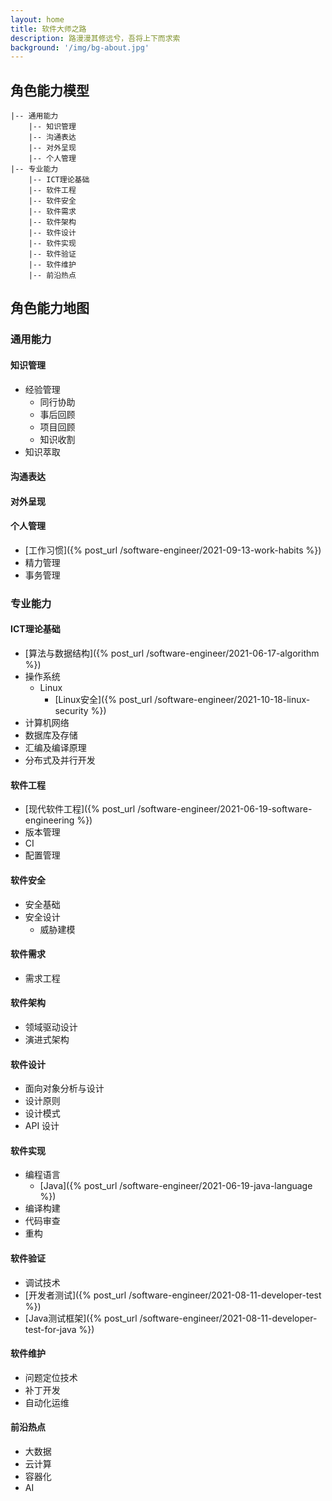 ```yaml
---
layout: home
title: 软件大师之路
description: 路漫漫其修远兮，吾将上下而求索
background: '/img/bg-about.jpg'
---
```


## 角色能力模型

```
|-- 通用能力
    |-- 知识管理
    |-- 沟通表达
    |-- 对外呈现
    |-- 个人管理
|-- 专业能力
    |-- ICT理论基础
    |-- 软件工程
    |-- 软件安全
    |-- 软件需求
    |-- 软件架构
    |-- 软件设计
    |-- 软件实现
    |-- 软件验证
    |-- 软件维护
    |-- 前沿热点
```

## 角色能力地图

### 通用能力

#### 知识管理

- 经验管理
  - 同行协助
  - 事后回顾
  - 项目回顾
  - 知识收割
- 知识萃取

#### 沟通表达

#### 对外呈现

#### 个人管理

- [工作习惯]({% post_url /software-engineer/2021-09-13-work-habits %})
- 精力管理
- 事务管理

### 专业能力

#### ICT理论基础

- [算法与数据结构]({% post_url /software-engineer/2021-06-17-algorithm %})
- 操作系统
  - Linux
    - [Linux安全]({% post_url /software-engineer/2021-10-18-linux-security %})
- 计算机网络
- 数据库及存储
- 汇编及编译原理
- 分布式及并行开发

#### 软件工程

- [现代软件工程]({% post_url /software-engineer/2021-06-19-software-engineering %})
- 版本管理
- CI
- 配置管理

#### 软件安全

- 安全基础
- 安全设计
  - 威胁建模

#### 软件需求

- 需求工程

#### 软件架构

- 领域驱动设计
- 演进式架构

#### 软件设计

- 面向对象分析与设计
- 设计原则
- 设计模式
- API 设计

#### 软件实现
  
- 编程语言
  - [Java]({% post_url /software-engineer/2021-06-19-java-language %})
- 编译构建
- 代码审查
- 重构

#### 软件验证

- 调试技术
- [开发者测试]({% post_url /software-engineer/2021-08-11-developer-test %})
- [Java测试框架]({% post_url /software-engineer/2021-08-11-developer-test-for-java %})

#### 软件维护

- 问题定位技术
- 补丁开发
- 自动化运维

#### 前沿热点

- 大数据
- 云计算
- 容器化
- AI
